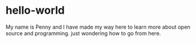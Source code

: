 # hello-world
My name is Penny and I have made my way here to learn more about open source and programming.
just wondering how to go from here.
